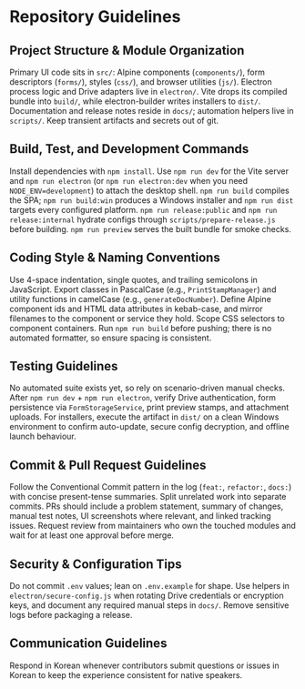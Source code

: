 # Repository Guidelines

## Project Structure & Module Organization
Primary UI code sits in `src/`: Alpine components (`components/`), form descriptors (`forms/`), styles (`css/`), and browser utilities (`js/`). Electron process logic and Drive adapters live in `electron/`. Vite drops its compiled bundle into `build/`, while electron-builder writes installers to `dist/`. Documentation and release notes reside in `docs/`; automation helpers live in `scripts/`. Keep transient artifacts and secrets out of git.

## Build, Test, and Development Commands
Install dependencies with `npm install`. Use `npm run dev` for the Vite server and `npm run electron` (or `npm run electron:dev` when you need `NODE_ENV=development`) to attach the desktop shell. `npm run build` compiles the SPA; `npm run build:win` produces a Windows installer and `npm run dist` targets every configured platform. `npm run release:public` and `npm run release:internal` hydrate configs through `scripts/prepare-release.js` before building. `npm run preview` serves the built bundle for smoke checks.

## Coding Style & Naming Conventions
Use 4-space indentation, single quotes, and trailing semicolons in JavaScript. Export classes in PascalCase (e.g., `PrintStampManager`) and utility functions in camelCase (e.g., `generateDocNumber`). Define Alpine component ids and HTML data attributes in kebab-case, and mirror filenames to the component or service they hold. Scope CSS selectors to component containers. Run `npm run build` before pushing; there is no automated formatter, so ensure spacing is consistent.

## Testing Guidelines
No automated suite exists yet, so rely on scenario-driven manual checks. After `npm run dev` + `npm run electron`, verify Drive authentication, form persistence via `FormStorageService`, print preview stamps, and attachment uploads. For installers, execute the artifact in `dist/` on a clean Windows environment to confirm auto-update, secure config decryption, and offline launch behaviour.

## Commit & Pull Request Guidelines
Follow the Conventional Commit pattern in the log (`feat:`, `refactor:`, `docs:`) with concise present-tense summaries. Split unrelated work into separate commits. PRs should include a problem statement, summary of changes, manual test notes, UI screenshots where relevant, and linked tracking issues. Request review from maintainers who own the touched modules and wait for at least one approval before merge.

## Security & Configuration Tips
Do not commit `.env` values; lean on `.env.example` for shape. Use helpers in `electron/secure-config.js` when rotating Drive credentials or encryption keys, and document any required manual steps in `docs/`. Remove sensitive logs before packaging a release.
## Communication Guidelines
Respond in Korean whenever contributors submit questions or issues in Korean to keep the experience consistent for native speakers.


